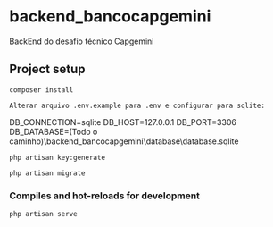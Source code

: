 # backend_bancocapgemini

BackEnd do desafio técnico Capgemini

## Project setup
```
composer install
```
```
Alterar arquivo .env.example para .env e configurar para sqlite:
```
DB_CONNECTION=sqlite
DB_HOST=127.0.0.1
DB_PORT=3306
DB_DATABASE=(Todo o caminho)\backend_bancocapgemini\database\database.sqlite
```
php artisan key:generate

php artisan migrate
```

### Compiles and hot-reloads for development
```
php artisan serve
```
